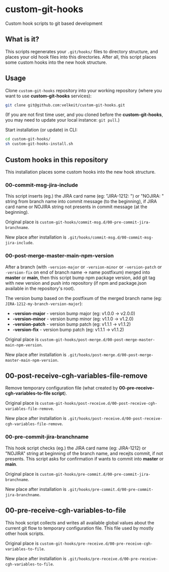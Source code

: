 # custom-git-hooks

Custom hook scripts to git based development

## What is it?

This scripts regenerates your `.git/hooks/` files to directory structure, and places your old hook files into this directories. After all, this script places some custom hooks into the new hook structure.

## Usage

Clone `custom-git-hooks` repository into your working repository (where you want to use **custom-git-hooks** services):

```bash
git clone git@github.com:velkeit/custom-git-hooks.git
```
(If you are not first time user, and you cloned before the **custom-git-hooks**, you may need to update your local instance: `git pull`.)

Start installation (or update) in CLI:

```bash
cd custom-git-hooks/
sh custom-git-hooks-install.sh
```

## Custom hooks in this repository

This installation places some custom hooks into the new hook structure.

### 00-commit-msg-jira-include

This script inserts  (eg.) the JIRA card name (eg: "JIRA-1212: ") or "NOJIRA: " string from branch name into commit message (to the beginning), if JIRA card name or NOJIRA string not presents in commit message (at the beginning).

Original place is `custom-git-hooks/commit-msg.d/00-pre-commit-jira-branchname`.

New place after installation is `.git/hooks/commit-msg.d/00-commit-msg-jira-include`.

### 00-post-merge-master-main-npm-version

After a branch (with `-version-major` or `-version-minor` or `-version-patch` or `-version-fix` on end of branch name -> name postfixum) merged into **master** or **main**, then this script bump npm package version, add git tag with new version and push into repository (if npm and package.json available in the repository's root).

The version bump based on the postfixum of the merged branch name (eg: `JIRA-1212-my-branch-version-major`):

- **-version-major** - version bump major (eg: v1.0.0 -> v2.0.0)
- **-version-minor** - version bump minor (eg: v1.1.0 -> v1.2.0)
- **-version-patch** - version bump patch (eg: v1.1.1 -> v1.1.2)
- **-version-fix** - version bump patch (eg: v1.1.1 -> v1.1.2)

Original place is `custom-git-hooks/post-merge.d/00-post-merge-master-main-npm-version`.

New place after installation is `.git/hooks/post-merge.d/00-post-merge-master-main-npm-version`.

## 00-post-receive-cgh-variables-file-remove

Remove temporary configuration file (what created by **00-pre-receive-cgh-variables-to-file script**).

Original place is `custom-git-hooks/post-receive.d/00-post-receive-cgh-variables-file-remove`.

New place after installation is `.git/hooks/post-receive.d/00-post-receive-cgh-variables-file-remove`.

### 00-pre-commit-jira-branchname

This hook script checks (eg.) the JIRA card name (eg: JIRA-1212) or "NOJIRA" string at beginning of the branch name, and recejts commit, if not presents. This script asks for confirmation if wants to commit into **master** or **main**.

Original place is `custom-git-hooks/pre-commit.d/00-pre-commit-jira-branchname`.

New place after installation is `.git/hooks/pre-commit.d/00-pre-commit-jira-branchname`.

## 00-pre-receive-cgh-variables-to-file

This hook script collects and writes all available global values about the current git flow to temporary configuration file. This file used by mostly other hook scripts.

Original place is `custom-git-hooks/pre-receive.d/00-pre-receive-cgh-variables-to-file`.

New place after installation is `.git/hooks/pre-receive.d/00-pre-receive-cgh-variables-to-file`.